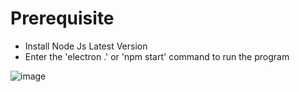 # Prerequisite 
  -  Install Node Js Latest Version
  - Enter the 'electron .' or 'npm start' command to run the program

![image](https://user-images.githubusercontent.com/91420481/160240620-0be75bb5-dc5e-466e-93b8-dd1c89197e89.png)
